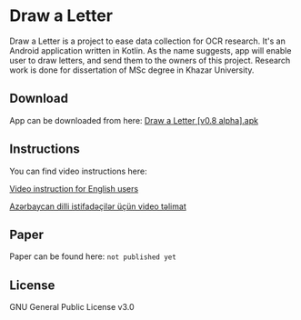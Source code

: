 # Draw a Letter

Draw a Letter is a project to ease data collection for OCR research. It's an Android application written in Kotlin. As the name suggests, app will enable user to draw letters, and send them to the owners of this project. Research work is done for dissertation of MSc degree in Khazar University.

## Download
App can be downloaded from here: [Draw a Letter [v0.8 alpha].apk](https://drive.google.com/open?id=14bxmAzH3h8NOSC6ssUliJdkjM7IsuaoL)

## Instructions
You can find video instructions here:

[Video instruction for English users](https://youtu.be/Nsmdk3sGk9s)

[Azərbaycan dilli istifadəçilər üçün video təlimat](https://youtu.be/hFyY_TiGDB8)

## Paper
Paper can be found here: `not published yet`

## License
GNU General Public License v3.0
